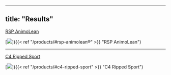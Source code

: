 
---
title: "Results"
---

<form method="get">
    <a href="/products/#rsp-animolean" class= "button">RSP AnimoLean</a>
</form>

[![](/images/aminolean.jpg)]({{< ref "/products/#rsp-animolean®" >}} "RSP AnimoLean")

---

<form method="get">
    <a href="/products/#c4-ripped-sport" class= "button">C4 Ripped Sport</a>
</form>

[![](/images/c4rip.jpg)]({{< ref "/products/#c4-ripped-sport" >}} "C4 Ripped Sport")
